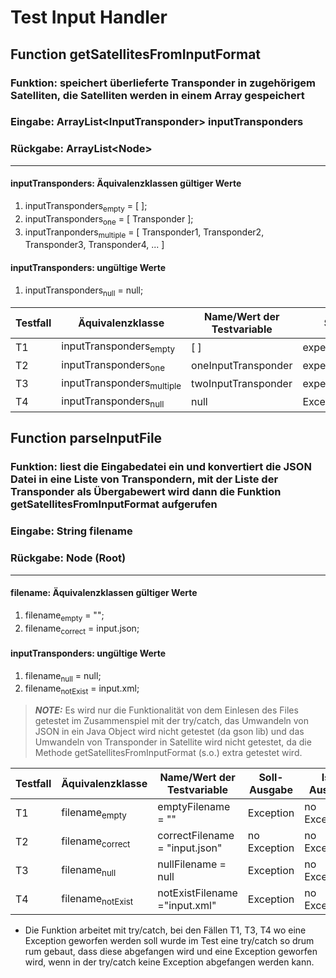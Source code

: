 
# Test Input Handler


## Function getSatellitesFromInputFormat

### Funktion: speichert überlieferte Transponder in zugehörigem Satelliten, die Satelliten werden in einem Array gespeichert
### Eingabe: ArrayList&lt;InputTransponder&gt; inputTransponders
### Rückgabe: ArrayList&lt;Node&gt;

----
#### inputTransponders: Äquivalenzklassen gültiger Werte
1. inputTransponders<sub>empty</sub> = [ ];
2. inputTransponders<sub>one</sub> = [ Transponder ];
3. inputTranponders<sub>multiple</sub> = [ Transponder1, Transponder2, Transponder3, Transponder4, ... ]

#### inputTransponders: ungültige Werte
1. inputTransponders<sub>null</sub> = null;



| Testfall | Äquivalenzklasse |  Name/Wert der Testvariable | Soll-Ausgabe | Ist-Ausgabe |
| ----     |    ----          | ----    | ---- | ---- |
| T1     | inputTransponders<sub>empty</sub>| [ ] | expectedEmptySatellite | actual |
| T2     | inputTransponders<sub>one</sub>| oneInputTransponder | expectedOneSatellite | actual |
| T3     | inputTransponders<sub>multiple</sub>| twoInputTransponder | expectedTwoSatellites | actual |
| T4     | inputTransponders<sub>null</sub>| null | Exception | actual |



## Function parseInputFile

### Funktion: liest die Eingabedatei ein und konvertiert die JSON Datei in eine Liste von Transpondern, mit der Liste der Transponder als Übergabewert wird dann die Funktion getSatellitesFromInputFormat aufgerufen
### Eingabe: String filename
### Rückgabe: Node (Root)

----
#### filename: Äquivalenzklassen gültiger Werte
1. filename<sub>empty</sub> = "";
2. filename<sub>correct</sub> = input.json;

#### inputTransponders: ungültige Werte
1. filename<sub>null</sub> = null;
2. filename<sub>notExist</sub> = input.xml;


> **_NOTE:_**  Es wird nur die Funktionalität von dem Einlesen des Files getestet im Zusammenspiel mit der try/catch, das Umwandeln von JSON in ein Java Object wird nicht getestet (da gson lib) und das Umwandeln von Transponder in Satellite wird nicht getestet, da die Methode getSatellitesFromInputFormat (s.o.) extra getestet wird.


| Testfall | Äquivalenzklasse |  Name/Wert der Testvariable | Soll-Ausgabe | Ist-Ausgabe |
| ----     |    ----          | ----    | ---- | ---- |
| T1     | filename<sub>empty</sub>| emptyFilename = "" | Exception | no Exception* |
| T2     | filename<sub>correct</sub>| correctFilename = "input.json" | no Exception | no Exception |
| T3     | filename<sub>null</sub>| nullFilename = null | Exception | no Exception* |
| T4     | filename<sub>notExist</sub>| notExistFilename ="input.xml" | Exception | no Exception* |

* Die Funktion arbeitet mit try/catch, bei den Fällen T1, T3, T4 wo eine Exception geworfen werden soll wurde im Test eine try/catch so drum rum gebaut, dass diese abgefangen wird und eine Exception geworfen wird, wenn in der try/catch keine Exception abgefangen werden kann.